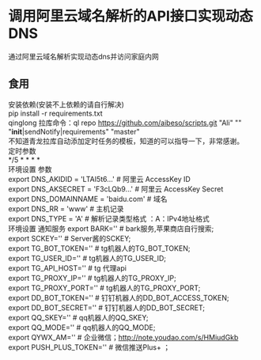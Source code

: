 # 调用阿里云域名解析的API接口实现动态DNS
通过阿里云域名解析实现动态dns并访问家庭内网
## 食用
安装依赖(安装不上依赖的请自行解决)  
pip install -r requirements.txt  
qinglong 拉库命令：ql repo https://github.com/aibeso/scripts.git "Ali" "" "__init__|sendNotify|requirements" "master"  
不知道青龙拉库自动添加定时任务的模板，知道的可以指导一下，非常感谢。  
定时参数  
*/5 * * * *  
环境设置 参数  
export DNS_AKIDID = 'LTAI5t6...'  # 阿里云 AccessKey ID  
export DNS_AKSECRET = 'F3cLQb9...'  # 阿里云 AccessKey Secret  
export DNS_DOMAINNAME = 'baidu.com'  # 域名  
export DNS_RR = 'www'            # 主机记录  
export DNS_TYPE = 'A'            # 解析记录类型格式 ：A：IPv4地址格式  
环境设置 通知服务
export BARK=''                   # bark服务,苹果商店自行搜索;  
export SCKEY=''                  # Server酱的SCKEY;  
export TG_BOT_TOKEN=''           # tg机器人的TG_BOT_TOKEN;  
export TG_USER_ID=''             # tg机器人的TG_USER_ID;  
export TG_API_HOST=''            # tg 代理api  
export TG_PROXY_IP=''            # tg机器人的TG_PROXY_IP;  
export TG_PROXY_PORT=''          # tg机器人的TG_PROXY_PORT;  
export DD_BOT_TOKEN=''           # 钉钉机器人的DD_BOT_ACCESS_TOKEN;  
export DD_BOT_SECRET=''          # 钉钉机器人的DD_BOT_SECRET;  
export QQ_SKEY=''                # qq机器人的QQ_SKEY;  
export QQ_MODE=''                # qq机器人的QQ_MODE;  
export QYWX_AM=''                # 企业微信；http://note.youdao.com/s/HMiudGkb  
export PUSH_PLUS_TOKEN=''        # 微信推送Plus+ ；  
